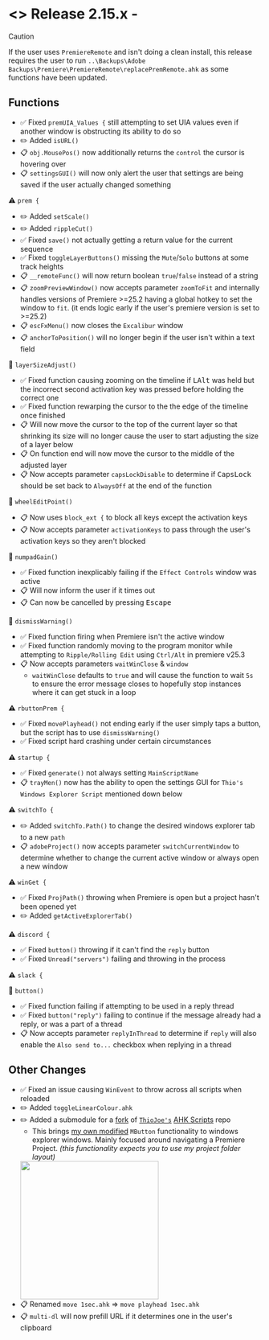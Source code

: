 # <> Release 2.15.x - 

> [!Caution]
> If the user uses `PremiereRemote` and isn't doing a clean install, this release requires the user to run `..\Backups\Adobe Backups\Premiere\PremiereRemote\replacePremRemote.ahk` as some functions have been updated.

## Functions
- ✅ Fixed `premUIA_Values {` still attempting to set UIA values even if another window is obstructing its ability to do so
- ✏️ Added `isURL()`
- 📋 `obj.MousePos()` now additionally returns the `control` the cursor is hovering over
- 📋 `settingsGUI()` will now only alert the user that settings are being saved if the user actually changed something

⚠️ `prem {`
- ✏️ Added `setScale()`
- ✏️ Added `rippleCut()`
- ✅ Fixed `save()` not actually getting a return value for the current sequence
- ✅ Fixed `toggleLayerButtons()` missing the `Mute`/`Solo` buttons at some track heights
- 📋 `__remoteFunc()` will now return boolean `true`/`false` instead of a string
- 📋 `zoomPreviewWindow()` now accepts parameter `zoomToFit` and internally handles versions of Premiere >=25.2 having a global hotkey to set the window to `fit`. (it ends logic early if the user's premiere version is set to >=25.2)
- 📋 `escFxMenu()` now closes the `Excalibur` window
- 📋 `anchorToPosition()` will no longer begin if the user isn't within a text field

📍 `layerSizeAdjust()`
- ✅ Fixed function causing zooming on the timeline if <kbd>LAlt</kbd> was held but the incorrect second activation key was pressed before holding the correct one
- ✅ Fixed function rewarping the cursor to the the edge of the timeline once finished
- 📋 Will now move the cursor to the top of the current layer so that shrinking its size will no longer cause the user to start adjusting the size of a layer below
- 📋 On function end will now move the cursor to the middle of the adjusted layer
- 📋 Now accepts parameter `capsLockDisable` to determine if <kbd>CapsLock</kbd> should be set back to `AlwaysOff` at the end of the function

📍 `wheelEditPoint()`
- 📋 Now uses `block_ext {` to block all keys except the activation keys
- 📋 Now accepts parameter `activationKeys` to pass through the user's activation keys so they aren't blocked

📍 `numpadGain()`
- ✅ Fixed function inexplicably failing if the `Effect Controls` window was active
- 📋 Will now inform the user if it times out
- 📋 Can now be cancelled by pressing <kbd>Escape</kbd>

📍 `dismissWarning()`
- ✅ Fixed function firing when Premiere isn't the active window
- ✅ Fixed function randomly moving to the program monitor while attempting to `Ripple/Rolling Edit` using `Ctrl/Alt` in premiere v25.3
- 📋 Now accepts parameters `waitWinClose` & `window`
    - `waitWinClose` defaults to `true` and will cause the function to wait `5s` to ensure the error message closes to hopefully stop instances where it can get stuck in a loop

⚠️ `rbuttonPrem {`
- ✅ Fixed `movePlayhead()` not ending early if the user simply taps a button, but the script has to use `dismissWarning()`
- ✅ Fixed script hard crashing under certain circumstances

⚠️ `startup {`
- ✅ Fixed `generate()` not always setting `MainScriptName`
- 📋 `trayMen()` now has the ability to open the settings GUI for `Thio's Windows Explorer Script` mentioned down below

⚠️ `switchTo {`
- ✏️ Added `switchTo.Path()` to change the desired windows explorer tab to a new `path`
- 📋 `adobeProject()` now accepts parameter `switchCurrentWindow` to determine whether to change the current active window or always open a new window

⚠️ `winGet {`
- ✅ Fixed `ProjPath()` throwing when Premiere is open but a project hasn't been opened yet
- ✏️ Added `getActiveExplorerTab()`

⚠️ `discord {`
- ✅ Fixed `button()` throwing if it can't find the `reply` button
- ✅ Fixed `Unread("servers")` failing and throwing in the process

⚠️ `slack {`

📍 `button()`
- ✅ Fixed function failing if attempting to be used in a reply thread
- ✅ Fixed `button("reply")` failing to continue if the message already had a reply, or was a part of a thread
- 📋 Now accepts parameter `replyInThread` to determine if `reply` will also enable the `Also send to...` checkbox when replying in a thread

## Other Changes
- ✅ Fixed an issue causing `WinEvent` to throw across all scripts when reloaded
- ✏️ Added `toggleLinearColour.ahk`
- ✏️ Added a submodule for a [fork](https://github.com/Tomshiii/ThioJoe-AHK-Scripts) of [`ThioJoe's`](https://github.com/ThioJoe/) [AHK Scripts](https://github.com/ThioJoe/ThioJoe-AHK-Scripts/tree/main) repo
    - This brings [my own modified](https://github.com/Tomshiii/ahk/wiki/ExplorerDialogPathSelector.ahk) `MButton` functionality to windows explorer windows. Mainly focused around navigating a Premiere Project. *(this functionality expects you to use my project folder layout)*  
    <img src="https://github.com/user-attachments/assets/a5c2ae63-9b39-4284-b73e-3fa8bba5bf41" width="275"/>
- 📋 Renamed `move 1sec.ahk` => `move playhead 1sec.ahk`
- 📋 `multi-dl` will now prefill URL if it determines one in the user's clipboard